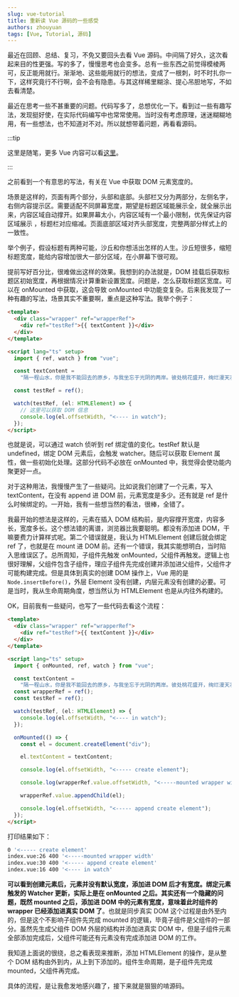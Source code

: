 ```yaml
---
slug: vue-tutorial
title: 重新读 Vue 源码的一些感受
authors: zhouyuan
tags: [Vue, Tutorial, 源码]
---
```


最近在回顾、总结、复习，不免又要回头去看 Vue 源码。中间隔了好久，这次看起来目的性更强。写的多了，慢慢思考也会变多。总有一些东西之前觉得模棱两可，反正能用就行。渐渐地、这些能用就行的想法，变成了一根刺，时不时扎你一下，这样究竟行不行啊，会不会有隐患。与其这样稀里糊涂、提心吊胆地写，不如去看清楚。

<!-- truncate -->

最近在思考一些不甚重要的问题。代码写多了，总想优化一下。看到过一些有趣写法，发现挺好使，在实际代码编写中也常常使用。当时没有考虑原理，迷迷糊糊地用，有一些想法，也不知道对不对。所以就想带着问题，再看看源码。

:::tip

这里是随笔，更多 Vue 内容可以看[这里](docs/vue/intro)。

:::

之前看到一个有意思的写法，有关在 Vue 中获取 DOM 元素宽度的。

场景是这样的，页面有两个部分，头部和底部。头部栏又分为两部分，左侧名字，右侧内容提示区。需要适配不同屏幕宽度，期望是标题区域能展示全，就全展示出来，内容区域自动撑开。如果屏幕太小，内容区域有一个最小限制，优先保证内容区域展示 ，标题栏对应缩减。页面底部区域对齐头部宽度，完整两部分样式上的一致性。

举个例子，假设标题有两种可能，沙丘和你想活出怎样的人生。沙丘短很多，缩短标题宽度，能给内容增加很大一部分区域，在小屏幕下很可观。

提前写好百分比，很难做出这样的效果。我想到的办法就是，DOM 挂载后获取标题区初始宽度，再根据情况计算重新设置宽度。问题是，怎么获取标题区宽度。可以在 onMounted 中获取，这会导致 onMounted 中功能变复杂。后来我发现了一种有趣的写法，场景其实不重要啊，重点是这种写法。我举个例子：

```html
<template>
  <div class="wrapper" ref="wrapperRef">
    <div ref="testRef">{{ textContent }}</div>
  </div>
</template>

<script lang="ts" setup>
  import { ref, watch } from "vue";

  const textContent =
    "隔一程山水，你是我不能回去的原乡，与我坐忘于光阴的两岸。彼处桃花盛开，绚烂漫天凄艳的红霞，你笑的清浅从容，而我却仍在这里守望。落英如雨，印证我佛拈花一笑的了然。爱，如此繁华，如此寂寥。";

  const testRef = ref();

  watch(testRef, (el: HTMLElement) => {
    // 这里可以获取 DOM 信息
    console.log(el.offsetWidth, "<---- in watch");
  });
</script>
```

也就是说，可以通过 watch 侦听到 ref 绑定值的变化。testRef 默认是 undefined，绑定 DOM 元素后，会触发 watcher。随后可以获取 Element 属性，做一些初始化处理。这部分代码不必放在 onMounted 中，我觉得会使功能内聚更好一点。

对于这种用法，我慢慢产生了一些疑问。比如说我们创建了一个元素，写入 textContent，在没有 append 进 DOM 前，元素宽度是多少。还有就是 ref 是什么时候绑定的。一开始，我有一些想当然的看法，很棒，全错了。

我最开始的想法是这样的，元素在插入 DOM 结构前，是内容撑开宽度，内容多长，宽度多长。这个想法错的离谱，浏览器比我要聪明。都没有添加进 DOM，干嘛要费力计算样式呢。第二个错误就是，我认为 HTMLElement 创建后就会绑定 ref 了，也就是在 mount 进 DOM 前。还有一个错误，我其实能想明白，当时陷入思维误区了。总所周知，子组件先触发 onMounted，父组件再触发。逻辑上也很好理解，父组件包含子组件，理应子组件先完成创建并添加进父组件，父组件才可能构建完成。但是具体到真实的创建 DOM 操作上，Vue 用的是 `Node.insertBefore()`，外层 Element 没有创建，内层元素没有创建的必要。可是当时，我从生命周期角度，想当然认为 HTMLElement 也是从内往外构建的。

OK，目前我有一些疑问，也写了一些代码去看这个流程：

```html
<template>
  <div class="wrapper" ref="wrapperRef">
    <div ref="testRef">{{ textContent }}</div>
  </div>
</template>

<script lang="ts" setup>
  import { onMounted, ref, watch } from "vue";

  const textContent =
    "隔一程山水，你是我不能回去的原乡，与我坐忘于光阴的两岸。彼处桃花盛开，绚烂漫天凄艳的红霞，你笑的清浅从容，而我却仍在这里守望。落英如雨，印证我佛拈花一笑的了然。爱，如此繁华，如此寂寥。";
  const wrapperRef = ref();
  const testRef = ref();

  watch(testRef, (el: HTMLElement) => {
    console.log(el.offsetWidth, "<---- in watch");
  });

  onMounted(() => {
    const el = document.createElement("div");

    el.textContent = textContent;

    console.log(el.offsetWidth, "<----- create element");

    console.log(wrapperRef.value.offsetWidth, "<-----mounted wrapper width");

    wrapperRef.value.appendChild(el);

    console.log(el.offsetWidth, "<----- append create element");
  });
</script>
```

打印结果如下：

```bash
0 '<----- create element'
index.vue:26 400 '<-----mounted wrapper width'
index.vue:30 400 '<----- append create element'
index.vue:16 400 '<---- in watch'
```

**可以看到创建元素后，元素并没有默认宽度，添加进 DOM 后才有宽度。**绑定元素触发的 Watcher 更新，实际上是在 onMounted 之后。其实还有一个隐藏的问题，既然 mounted 之后，添加进 DOM 中的元素有宽度，意味着**此时组件的 wrapper 已经添加进真实 DOM 了**。也就是同步真实 DOM 这个过程是由外至内的，但是这个不影响子组件先完成 mounted 的逻辑，毕竟子组件是父组件的一部分。虽然先生成父组件 DOM 外层的结构并添加进真实 DOM 中，但是子组件元素全部添加完成后，父组件可能还有元素没有完成添加进 DOM 的工作。

我知道上面说的很绕，总之看表现来推断，添加 HTMLElement 的操作，是从整个 DOM 结构由外到内，从上到下添加的。组件生命周期，是子组件先完成 mounted，父组件再完成。

具体的流程，是让我愈发地感兴趣了，接下来就是狠狠的啃源码。
